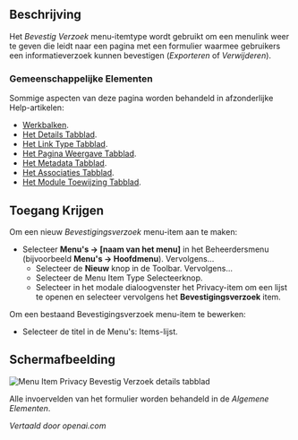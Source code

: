 <!-- Filename: Help4.x:Menu_Item:_Confirm_Request  / Display title: Menu-item: Verzoek bevestigen -->

## Beschrijving

Het *Bevestig Verzoek* menu-itemtype wordt gebruikt om een menulink weer te geven die leidt naar een pagina met een formulier waarmee gebruikers een informatieverzoek kunnen bevestigen (*Exporteren* of *Verwijderen*).

### Gemeenschappelijke Elementen

Sommige aspecten van deze pagina worden behandeld in afzonderlijke Help-artikelen:

* [Werkbalken](jdocmanual?article=help/common-elements/toolbars).
* [Het Details Tabblad](jdocmanual?article=help/menu-items-common/menu-item-details).
* [Het Link Type Tabblad](jdocmanual?article=help/menu-items-common/menu-item-link-type).
* [Het Pagina Weergave Tabblad](jdocmanual?article=help/menu-items-common/menu-item-page-display).
* [Het Metadata Tabblad](jdocmanual?article=help/menu-items-common/menu-item-metadata).
* [Het Associaties Tabblad](jdocmanual?article=help/common-elements/edit-associations).
* [Het Module Toewijzing Tabblad](jdocmanual?article=help/menu-items-common/menu-item-module-assignment).

## Toegang Krijgen

Om een nieuw *Bevestigingsverzoek* menu-item aan te maken:

- Selecteer **Menu's → \[naam van het menu\]** in het Beheerdersmenu
  (bijvoorbeeld **Menu's → Hoofdmenu**). Vervolgens...
  - Selecteer de **Nieuw** knop in de Toolbar. Vervolgens...
  - Selecteer de Menu Item Type Selecteerknop.
  - Selecteer in het modale dialoogvenster het Privacy-item om een lijst te openen en selecteer vervolgens het **Bevestigingsverzoek** item.

Om een bestaand Bevestigingsverzoek menu-item te bewerken:

- Selecteer de titel in de Menu's: Items-lijst.

## Schermafbeelding

![Menu Item Privacy Bevestig Verzoek details tabblad](../../../nl/images/menu-items/privacy-confirm-request-details-tab.png)

Alle invoervelden van het formulier worden behandeld in de *Algemene Elementen*.

*Vertaald door openai.com*

